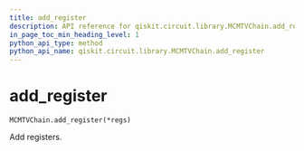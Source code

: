 ```yaml
---
title: add_register
description: API reference for qiskit.circuit.library.MCMTVChain.add_register
in_page_toc_min_heading_level: 1
python_api_type: method
python_api_name: qiskit.circuit.library.MCMTVChain.add_register
---
```


# add\_register

<span id="qiskit.circuit.library.MCMTVChain.add_register" />

`MCMTVChain.add_register(*regs)`

Add registers.


